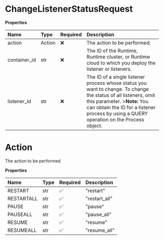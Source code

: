 # ChangeListenerStatusRequest

**Properties**

| Name         | Type   | Required | Description                                                                                                                                                                                                                                 |
| :----------- | :----- | :------- | :------------------------------------------------------------------------------------------------------------------------------------------------------------------------------------------------------------------------------------------ |
| action       | Action | ❌       | The action to be performed.                                                                                                                                                                                                                 |
| container_id | str    | ❌       | The ID of the Runtime, Runtime cluster, or Runtime cloud to which you deploy the listener or listeners.                                                                                                                                     |
| listener_id  | str    | ❌       | The ID of a single listener process whose status you want to change. To change the status of all listeners, omit this parameter. \>**Note:** You can obtain the ID for a listener process by using a QUERY operation on the Process object. |

# Action

The action to be performed.

**Properties**

| Name       | Type | Required | Description   |
| :--------- | :--- | :------- | :------------ |
| RESTART    | str  | ✅       | "restart"     |
| RESTARTALL | str  | ✅       | "restart_all" |
| PAUSE      | str  | ✅       | "pause"       |
| PAUSEALL   | str  | ✅       | "pause_all"   |
| RESUME     | str  | ✅       | "resume"      |
| RESUMEALL  | str  | ✅       | "resume_all"  |

